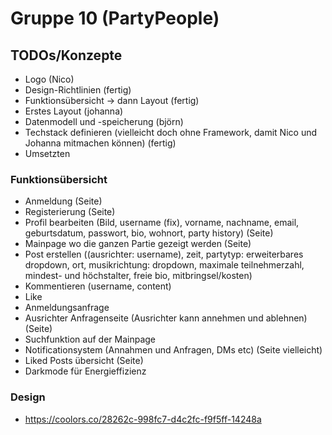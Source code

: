 # Gruppe 10 (PartyPeople)

## TODOs/Konzepte
- Logo (Nico)
- Design-Richtlinien (fertig) 
- Funktionsübersicht -> dann Layout (fertig)
- Erstes Layout (johanna)
- Datenmodell und -speicherung (björn)
- Techstack definieren (vielleicht doch ohne Framework, damit Nico und Johanna mitmachen können) (fertig)
- Umsetzten

### Funktionsübersicht
- Anmeldung (Seite)
- Registerierung (Seite)
- Profil bearbeiten (Bild, username (fix), vorname, nachname, email, geburtsdatum, passwort, bio, wohnort, party history) (Seite)
- Mainpage wo die ganzen Partie gezeigt werden (Seite)
- Post erstellen ((ausrichter: username), zeit, partytyp: erweiterbares dropdown, ort, musikrichtung: dropdown, maximale teilnehmerzahl, mindest- und höchstalter, freie bio, mitbringsel/kosten)
- Kommentieren (username, content)
- Like
- Anmeldungsanfrage
- Ausrichter Anfragenseite (Ausrichter kann annehmen und ablehnen) (Seite)
- Suchfunktion auf der Mainpage
- Notificationsystem (Annahmen und Anfragen, DMs etc) (Seite vielleicht)
- Liked Posts übersicht (Seite)
- Darkmode für Energieffizienz

### Design
- https://coolors.co/28262c-998fc7-d4c2fc-f9f5ff-14248a

